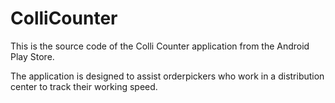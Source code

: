 ColliCounter
============

This is the source code of the Colli Counter application from the Android Play Store.

The application is designed to assist orderpickers who work in a distribution center to track their working speed.
